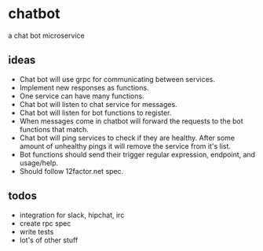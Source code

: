 # chatbot
a chat bot microservice

## ideas

* Chat bot will use grpc for communicating between services.
* Implement new responses as functions.
* One service can have many functions.
* Chat bot will listen to chat service for messages.
* Chat bot will listen for bot functions to register.
* When messages come in chatbot will forward the requests to the bot functions
  that match.
* Chat bot will ping services to check if they are healthy. After some amount
  of unhealthy pings it will remove the service from it's list.
* Bot functions should send their trigger regular expression, endpoint, and usage/help.
* Should follow 12factor.net spec.

## todos

* integration for slack, hipchat, irc
* create rpc spec
* write tests
* lot's of other stuff
